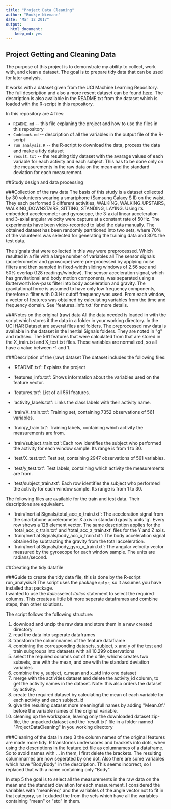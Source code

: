 ```yaml
---
title: "Project Data Cleaning"
author: "Boukje Niemann"
date: "Mar 12 2017"
output:
  html_document:
    keep_md: yes
---
```


## Project Getting and Cleaning Data
The purpose of this project is to demonstrate my ability to collect, work with, and clean a dataset.
The goal is to prepare tidy data that can be used for later analysis. 

It works with a dataset given from the UCI Machine Learning Repository.
The full description and also a more resent dataset can be found  [here](http://archive.ics.uci.edu/ml/datasets/Human+Activity+Recognition+Using+Smartphones). 
The description is also available in the README.txt from the dataset which is loaded with the R-script in this repository.

In this repository are 4 files:
* `README.md`      -- this file explaning the project and how to use the files in this repository
* `Codebook.md`    -- description of all the variables in the output file of the R-script
* `run_analysis.R` -- the R-script to download the data, process the data and make a tidy dataset
* `result.txt`     -- the resulting tidy dataset with the avarage values of each variable for each activity and each subject. This has to be done only on the measurements in the raw data on the mean and the standard deviation for each measurement.


##Study design and data processing

###Collection of the raw data
The basis of this study is a dataset collected by 30 volunteers wearing a smartphone (Samsung Galaxy S II) on the waist. They each performed 6 different activities, WALKING, WALKING_UPSTAIRS, WALKING_DOWNSTAIRS, SITTING, STANDING, LAYING. Using its embedded accelerometer and gyroscope, the 3-axial linear acceleration and 3-axial angular velocity were capture at a constant rate of 50Hz. The experiments have been video-recorded to label the data manually. The obtained dataset has been randomly partitioned into two sets, where 70% of the volunteers was selected for generating the training data and 30% the test data. 

The signals that were collected in this way were preprocessed. Which resulted in a file with a large number of variables all
The sensor signals (accelerometer and gyroscope) were pre-processed by applying noise filters and then sampled in fixed-width sliding windows of 2.56 sec and 50% overlap (128 readings/window). The sensor acceleration signal, which has gravitational and body motion components, was separated using a Butterworth low-pass filter into body acceleration and gravity. The gravitational force is assumed to have only low frequency components, therefore a filter with 0.3 Hz cutoff frequency was used. From each window, a vector of features was obtained by calculating variables from the time and frequency domain. See 'features_info.txt' for more details. 

###Notes on the original (raw) data 
All the data needed is loaded in with the script which stores it the data in a folder in your working directory.
In the UCI HAR Dataset are several files and folders.
The preprocessed raw data is available in the dataset in the Inertial Signals folders. They are noted in "g" and rad/sec.
The 561 features that were calculated from that are stored in the X_train.txt and X_test.txt files. These variables are normalized, so all have a value between -1 and 1.

###Description of the (raw) dataset
The dataset includes the following files:
* 'README.txt':              Explains the project
* 'features_info.txt':       Shows information about the variables used on the feature vector.
* 'features.txt':            List of all 561 features.
* 'activity_labels.txt':     Links the class labels with their activity name.

* 'train/X_train.txt':       Training set, containing 7352 observations of 561 variables.
* 'train/y_train.txt':       Training labels, containing which activity the measurements are from.
* 'train/subject_train.txt': Each row identifies the subject who performed the activity for each window sample. Its range is from 1 to 30. 

* 'test/X_test.txt':         Test set, containing 2947 observations of 561 variables.
* 'test/y_test.txt':         Test labels, containing which activity the measurements are from.
* 'test/subject_train.txt':  Each row identifies the subject who performed the activity for each window sample. Its range is from 1 to 30. 

The following files are available for the train and test data. Their descriptions are equivalent. 
* 'train/Inertial Signals/total_acc_x_train.txt': The acceleration signal from the smartphone accelerometer X axis in standard gravity units 'g'. Every row shows a 128 element vector. The same description applies for the 'total_acc_x_train.txt' and 'total_acc_z_train.txt' files for the Y and Z axis. 
* 'train/Inertial Signals/body_acc_x_train.txt': The body acceleration signal obtained by subtracting the gravity from the total acceleration. 
* 'train/Inertial Signals/body_gyro_x_train.txt': The angular velocity vector measured by the gyroscope for each window sample. The units are radians/second. 

##Creating the tidy datafile

###Guide to create the tidy data file, this is done by the R-script run_analysis.R
The script uses the package `dplyr`, so it assumes you have installed that package.  
I wanted to use the *italics*select _italics_ statement to select the required columns. This creates a little bit more seperate dataframes and combine steps, than other solutions.

The script follows the following structure:

1. download and unzip the raw data and store them in a new created directory  
2. read the data into seperate dataframes  
3. transform the columnnames of the feature dataframe  
4. combining the corresponding datasets, subject, x and y of the test and train subgroups into datasets with all 10.299 observations  
5. select the required columns out of the x file, whichs creates two subsets, one with the mean, and one with the standard deviation variables  
6. combine the y, subject, x_mean and x_std into one dataset  
7. merge with the activities dataset and delete the activity_id column, to get the activity names in the dataset. Note: this also orders the dataset by activity.    
8. create the required dataset by calculating the mean of each variable for each activity and each subject_id  
9. give the resulting dataset more meaningfull names by adding "Mean.Of." before the variable names of the original variable.  
10. cleaning up the workspace, leaving only the downloaded dataset zip-file, the unpacked dataset and the 'result.txt' file in a folder named "ProjectDataCleaning" in you working directory  

###Cleaning of the data
In step 3 the column names of the original features are made more tidy.
R transforms underscores and brackets into dots, when using the descriptions in the feature.txt file as columnames of a dataframe.
So to avoid names with ... in them, I first delete the brackets. The resulting columnnames are now seperated by one dot.
Also there are some variables which have "BodyBody" in the description. This seems incorrect, so I replaced that with a name containing only "Body".

In step 5 the goal is to select all the measurements in the raw data on the mean and the standard deviation for each measurement.
I considered the variables with "meanFreq" and the variables of the angle vector not to fit in that category, so I exluded the from the sets which have all the variables containing "mean" or "std" in them.
